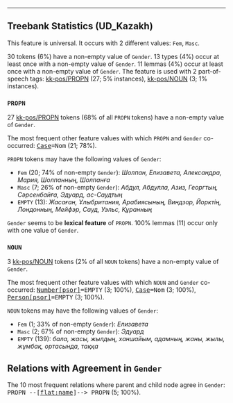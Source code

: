 

--------------------------------------------------------------------------------

## Treebank Statistics (UD_Kazakh)

This feature is universal.
It occurs with 2 different values: `Fem`, `Masc`.

30 tokens (6%) have a non-empty value of `Gender`.
13 types (4%) occur at least once with a non-empty value of `Gender`.
11 lemmas (4%) occur at least once with a non-empty value of `Gender`.
The feature is used with 2 part-of-speech tags: [kk-pos/PROPN]() (27; 5% instances), [kk-pos/NOUN]() (3; 1% instances).

### `PROPN`

27 [kk-pos/PROPN]() tokens (68% of all `PROPN` tokens) have a non-empty value of `Gender`.

The most frequent other feature values with which `PROPN` and `Gender` co-occurred: <tt><a href="Case.html">Case</a>=Nom</tt> (21; 78%).

`PROPN` tokens may have the following values of `Gender`:

* `Fem` (20; 74% of non-empty `Gender`): <em>Шолпан, Елизавета, Александра, Мария, Шолпанның, Шолпанға</em>
* `Masc` (7; 26% of non-empty `Gender`): <em>Абдул, Абдулла, Азиз, Георгтың, Сәрсенбайға, Эдуард, ас-Саудтың</em>
* `EMPTY` (13): <em>Жасаған, Ұлыбритания, Арабиясының, Виндзор, Йорктің, Лондонның, Мейфэр, Сауд, Уэльс, Құранның</em>

`Gender` seems to be **lexical feature** of `PROPN`. 100% lemmas (11) occur only with one value of `Gender`.

### `NOUN`

3 [kk-pos/NOUN]() tokens (2% of all `NOUN` tokens) have a non-empty value of `Gender`.

The most frequent other feature values with which `NOUN` and `Gender` co-occurred: <tt><a href="Number[psor].html">Number[psor]</a>=EMPTY</tt> (3; 100%), <tt><a href="Case.html">Case</a>=Nom</tt> (3; 100%), <tt><a href="Person[psor].html">Person[psor]</a>=EMPTY</tt> (3; 100%).

`NOUN` tokens may have the following values of `Gender`:

* `Fem` (1; 33% of non-empty `Gender`): <em>Елизавета</em>
* `Masc` (2; 67% of non-empty `Gender`): <em>Эдуард</em>
* `EMPTY` (139): <em>бала, жасы, жылдың, ханшайым, адамның, жаны, жылы, жұмбақ, ортасында, таққа</em>

## Relations with Agreement in `Gender`

The 10 most frequent relations where parent and child node agree in `Gender`:
<tt>PROPN --[<a href="../dep/flat:name.html">flat:name</a>]--> PROPN</tt> (5; 100%).

